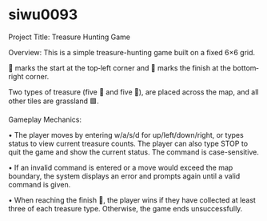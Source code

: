 # siwu0093

Project Title: Treasure Hunting Game


Overview:
This is a simple treasure-hunting game built on a fixed 6×6 grid. 

🎯 marks the start at the top‐left corner and 🏁 marks the finish at the bottom‐right corner.

Two types of treasure (five 🌸 and five 💎), are placed across the map, and all other tiles are grassland 🟩. 


Gameplay Mechanics:

•	The player moves by entering w/a/s/d for up/left/down/right, or types status to view current treasure counts. 
    The player can also type STOP to quit the game and show the current status. The command is case-sensitive.
    
•	If an invalid command is entered or a move would exceed the map boundary, 
    the system displays an error and prompts again until a valid command is given.
    
•	When reaching the finish 🏁, the player wins if they have collected at least three of each treasure type. 
    Otherwise, the game ends unsuccessfully.
